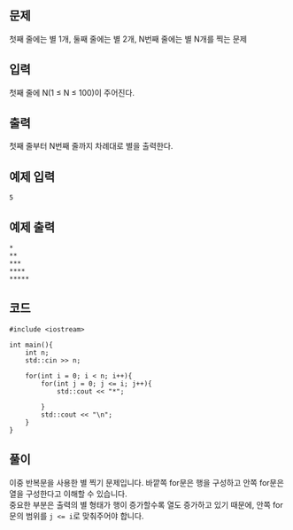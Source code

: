 ## 문제 
첫째 줄에는 별 1개, 둘째 줄에는 별 2개, N번째 줄에는 별 N개를 찍는 문제


## 입력
첫째 줄에 N(1 ≤ N ≤ 100)이 주어진다.


## 출력
첫째 줄부터 N번째 줄까지 차례대로 별을 출력한다.


## 예제 입력 
```
5
```

## 예제 출력  
```
*
**
***
****
*****
```
## 코드
```
#include <iostream>

int main(){
    int n;
    std::cin >> n;

    for(int i = 0; i < n; i++){
        for(int j = 0; j <= i; j++){
            std::cout << "*";

        }
        std::cout << "\n";
    }
}
```
## 풀이
이중 반복문을 사용한 별 찍기 문제입니다. 바깥쪽 for문은 행을 구성하고 안쪽 for문은 열을 구성한다고 이해할 수 있습니다.  
중요한 부분은 출력의 별 형태가 행이 증가할수록 열도 증가하고 있기 때문에, 안쪽 for문의 범위를 ```j <= i```로 맞춰주어야 합니다.
